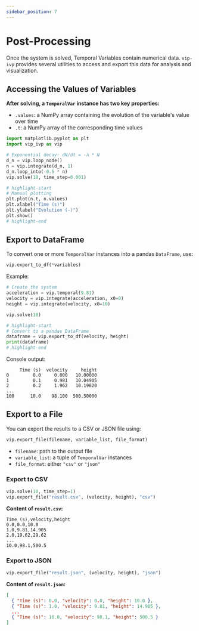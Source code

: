 ```yaml
---
sidebar_position: 7
---
```


# Post-Processing

Once the system is solved, Temporal Variables contain numerical data. `vip-ivp` provides several utilities to access and export this data for analysis and visualization.

## Accessing the Values of Variables

**After solving, a `TemporalVar` instance has two key properties:**

- `.values`: a NumPy array containing the evolution of the variable's value over time
- `.t`: a NumPy array of the corresponding time values

```python
import matplotlib.pyplot as plt
import vip_ivp as vip

# Exponential decay: dN/dt = -λ * N
d_n = vip.loop_node()
n = vip.integrate(d_n, 1)
d_n.loop_into(-0.5 * n)
vip.solve(10, time_step=0.001)

# highlight-start
# Manual plotting
plt.plot(n.t, n.values)
plt.xlabel("Time (s)")
plt.ylabel("Evolution (-)")
plt.show()
# highlight-end
```

## Export to DataFrame

To convert one or more `TemporalVar` instances into a pandas `DataFrame`, use:

```python
vip.export_to_df(*variables)
```

Example:

```python
# Create the system
acceleration = vip.temporal(9.81)
velocity = vip.integrate(acceleration, x0=0)
height = vip.integrate(velocity, x0=10)

vip.solve(10)

# highlight-start
# Convert to a pandas DataFrame
dataframe = vip.export_to_df(velocity, height)
print(dataframe)
# highlight-end
```

Console output:
```
     Time (s)  velocity     height
0         0.0     0.000   10.00000
1         0.1     0.981   10.04905
2         0.2     1.962   10.19620
...
100      10.0    98.100  500.50000
```

## Export to a File

You can export the results to a CSV or JSON file using:

```python
vip.export_file(filename, variable_list, file_format)
```

- `filename`: path to the output file
- `variable_list`: a tuple of `TemporalVar` instances
- `file_format`: either `"csv"` or `"json"`

### Export to CSV

```python
vip.solve(10, time_step=1)
vip.export_file("result.csv", (velocity, height), "csv")
```

**Content of `result.csv`:**

```csv title="result.csv"
Time (s),velocity,height
0.0,0.0,10.0
1.0,9.81,14.905
2.0,19.62,29.62
...
10.0,98.1,500.5
```

### Export to JSON

```python
vip.export_file("result.json", (velocity, height), "json")
```

**Content of `result.json`:**

```json title="result.json"
[
  { "Time (s)": 0.0, "velocity": 0.0, "height": 10.0 },
  { "Time (s)": 1.0, "velocity": 9.81, "height": 14.905 },
  ...
  { "Time (s)": 10.0, "velocity": 98.1, "height": 500.5 }
]
```
